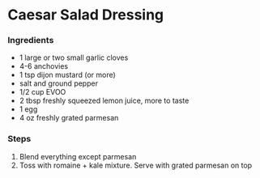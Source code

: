 # Caesar Salad Dressing

### Ingredients

* 1 large or two small garlic cloves
* 4-6 anchovies
* 1 tsp dijon mustard \(or more\)
* salt and ground pepper
* 1/2 cup EVOO
* 2 tbsp freshly squeezed lemon juice, more to taste
* 1 egg
* 4 oz freshly grated parmesan

### Steps

1. Blend everything except parmesan
2. Toss with romaine + kale mixture. Serve with grated parmesan on top

